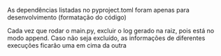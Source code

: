 As dependências listadas no pyproject.toml foram apenas para desenvolvimento (formatação do código)

Cada vez que rodar o main.py, excluir o log gerado na raiz, pois está no modo append. Caso não seja excluído, as informações de diferentes execuções ficarão uma em cima da outra